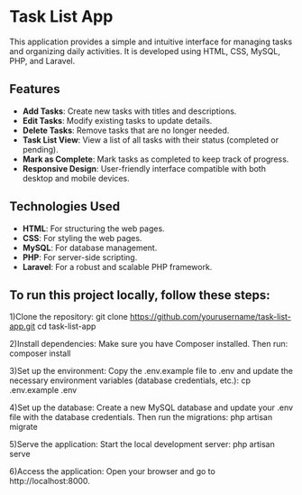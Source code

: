 # Task List App

This application provides a simple and intuitive interface for managing tasks and organizing daily activities. It is developed using HTML, CSS, MySQL, PHP, and Laravel.

## Features

- **Add Tasks**: Create new tasks with titles and descriptions.
- **Edit Tasks**: Modify existing tasks to update details.
- **Delete Tasks**: Remove tasks that are no longer needed.
- **Task List View**: View a list of all tasks with their status (completed or pending).
- **Mark as Complete**: Mark tasks as completed to keep track of progress.
- **Responsive Design**: User-friendly interface compatible with both desktop and mobile devices.

## Technologies Used

- **HTML**: For structuring the web pages.
- **CSS**: For styling the web pages.
- **MySQL**: For database management.
- **PHP**: For server-side scripting.
- **Laravel**: For a robust and scalable PHP framework.


## To run this project locally, follow these steps:

1)Clone the repository:
git clone https://github.com/yourusername/task-list-app.git
cd task-list-app

2)Install dependencies:
Make sure you have Composer installed. Then run:
composer install

3)Set up the environment:
Copy the .env.example file to .env and update the necessary environment variables (database credentials, etc.):
cp .env.example .env

4)Set up the database:
Create a new MySQL database and update your .env file with the database credentials. Then run the migrations:
php artisan migrate

5)Serve the application:
Start the local development server:
php artisan serve

6)Access the application:
Open your browser and go to http://localhost:8000.
